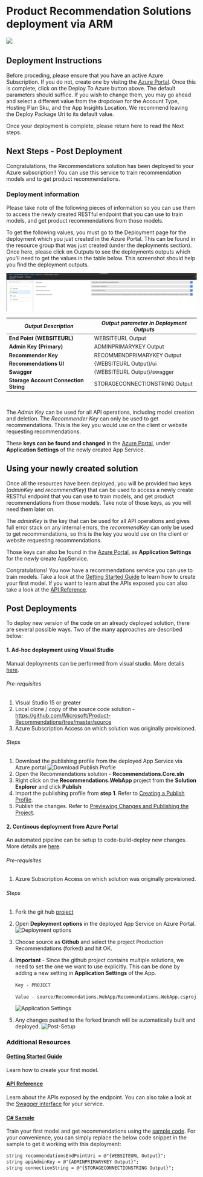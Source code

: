 # Product Recommendation Solutions deployment via ARM

<a href="https://portal.azure.com/#create/Microsoft.Template/uri/https%3A%2F%2Fraw.githubusercontent.com%2Fbazzdg%2FProduct-Recommendations%2Fmaster%2Fdeploy%2Fresources.json" target="_blank">
    <img src="http://azuredeploy.net/deploybutton.png"/>
</a>

## Deployment Instructions

Before proceding, please ensure that you have an active Azure Subscription. If you do not, create one by visitng the [Azure Portal](https://portal.azure.com/). Once this is complete, click on the Deploy To Azure button above. The default parameters should suffice. If you wish to change them, you may go ahead and select a different value from the dropdown for the Account Type, Hosting Plan Sku, and the App Insights Location. We recommend leaving the Deploy Package Uri to its default value.

Once your deployment is complete, please return here to read the Next steps.

## Next Steps - Post Deployment

Congratulations, the Recommendations solution has been deployed to your Azure subscription!!
You can use this service to train recommendation models and to get product recommendations.

### Deployment information

Please take note of the following pieces of information so you can use them to access the newly created RESTful endpoint that you can use to train models, and get product recommendations from
those models. 

To get the following values, you must go to the Deployment page for the deployment which you just created in the Azure Portal. This can be found in the resource group that was just created (under the deployments section). Once here, please click on Outputs to see the deployments outputs which you'll need to get the values in the table below. This screenshot should help you find the deployment outputs.

![Diagram](deploymentOutputs.PNG)

|*Output Description* |*Output parameter in Deployment Outputs*|
|-----------|----------|
|**End Point (WEBSITEURL)**|WEBSITEURL Output |
|**Admin Key (Primary)**|ADMINPRIMARYKEY Output |
|**Recommender Key** |RECOMMENDPRIMARYKEY Output |
|**Recommendations UI**|{WEBSITEURL Output}/ui |
|**Swagger**|{WEBSITEURL Output}/swagger |
|**Storage Account Connection String**|STORAGECONNECTIONSTRING Output |

&nbsp;
  
The *Admin Key* can be used for all API operations, including model creation and deletion.
The *Recommender Key* can only be used to get recommendations. This is the key you would use on the client or website requesting recommendations.

These **keys can be found and changed** in the [Azure Portal](https://portal.azure.com/), under **Application Settings** of the newly created App Service.

## Using your newly created solution

Once all the resources have been deployed, you will be provided two keys (*adminKey* and *recommendKey*) 
that can be used to access a newly create RESTful endpoint that you can use to train models, and get product recommendations from
those models.  Take note of those keys, as you will need them later on.

The *adminKey* is the key that can be used for all API operations and gives full error stack on any internal errors, the *recommendKey* can only be used to 
get recommendations, so this is the key you would use on the client or website requesting recommendations.

Those keys can also be found in the  [Azure Portal](http://portal.azure.com/), as **Application Settings** for the newly create AppService.

Congratulations! You now have a recommendations service you can use to train models.
Take a look at the [Getting Started Guide](../getting-started.md) to learn how to create your first model.  If you want to learn abut the APIs exposed you can also take a look at the [API Reference](../doc/api-reference.md).


## Post Deployments

To deploy new version of the code on an already deployed solution, there are several possible ways. Two of the many approaches are described below:

#### 1. Ad-hoc deployment using Visual Studio

Manual deployments can be performed from visual studio. More details [here](https://msdn.microsoft.com/en-us/library/dd465337(v=vs.110).aspx).

###### Pre-requisites
1. Visual Studio 15 or greater
2. Local clone / copy of the source code solution - https://github.com/Microsoft/Product-Recommendations/tree/master/source
3. Azure Subscription Access on which solution was originally provisioned.


###### Steps
1. Download the publishing profile from the deployed App Service via Azure portal
![Download Publish Profile](../images/post-deployment/download-publish-profile.png)
2. Open the Recommendations solution - **Recommendations.Core.sln**
3. Right click on the **Recommendations.WebApp** project from the **Solution Explorer** and click **Publish**
4. Import the publishing profile from **step 1**. Refer to [Creating a Publish Profile](https://msdn.microsoft.com/en-us/library/dd465337(v=vs.110).aspx#Anchor_0).
5. Publish the changes. Refer to [Previewing Changes and Publishing the Project](https://msdn.microsoft.com/en-us/library/dd465337(v=vs.110).aspx#Anchor_4).

#### 2. Continous deployment from Azure Portal

An automated pipeline can be setup to code-build-deploy new changes. More details are [here](https://github.com/Microsoft/azure-docs/blob/master/articles/app-service-web/app-service-continuous-deployment.md).

###### Pre-requisites
1. Azure Subscription Access on which solution was originally provisioned.

###### Steps

1. Fork the git hub [project](https://github.com/Microsoft/Product-Recommendations)
2. Open **Deployment options** in the deployed App Service on Azure Portal.
    ![Deployment options](../images/post-deployment/deployment-options.png)
3. Choose source as **Github** and select the project Production Recommendations (forked) and hit OK.
4. **Important** - Since the github project contains multiple solutions, we need to set the one we want to use explicitly. This can be done by adding a new setting in **Application Settings** of the App.

    `Key - PROJECT`

    `Value - source/Recommendations.WebApp/Recommendations.WebApp.csproj`
    
    ![Application Settings](../images/post-deployment/application-settings.png)
5. Any changes pushed to the forked branch will be automatically built and deployed.
![Post-Setup](../images/post-deployment/post-setup.png)


### Additional Resources

#### [Getting Started Guide](https://go.microsoft.com/fwlink/?linkid=847717)

Learn how to create your first model.  

#### [API Reference](https://go.microsoft.com/fwlink/?linkid=849030)
Learn about the APIs exposed by the endpoint. You can also take a look at the [Swagger interface]({Outputs.websiteUrl}/swagger) for your service.

#### [C# Sample](https://go.microsoft.com/fwlink/?linkid=847717&pc=c-sharp-sample)
Train your first model and get recommendations using the [sample code](https://go.microsoft.com/fwlink/?linkid=847717&pc=c-sharp-sample). For your convenience, you can simply replace the below code snippet in the sample to get it working with this deployment:

```
string recommendationsEndPointUri = @"{WEBSITEURL Output}";  
string apiAdminKey = @"{ADMINPRIMARYKEY Output}";
string connectionString = @"{STORAGECONNECTIONSTRING Output}";
```